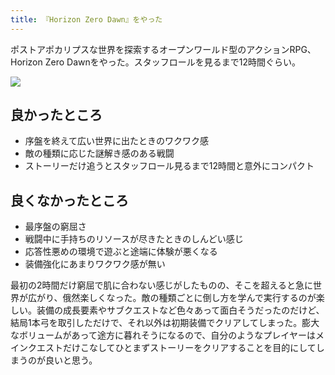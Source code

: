 ```yaml
---
title: 『Horizon Zero Dawn』をやった
---
```

ポストアポカリプスな世界を探索するオープンワールド型のアクションRPG、Horizon Zero Dawnをやった。スタッフロールを見るまで12時間ぐらい。

![](https://lh3.googleusercontent.com/docs/ADP-6oFdTny6E-uRhecEx1QxE_2OwzN6ddclROd3zDopqZs5sBeBhWkQ_VvPM3ZhUDr-cGcNFhxN9OwyUT4t3_1Tif_WuCjyTQt_NMr1c1okTymSIiDt1-xZsgIMY9bdA4bJNzXVA8DuFhR9880UjJBiW6OWYsi4ARPuCe9ujAlxNITnE71lmf2KXvuuOoGQANdrNJ74fcvQnILfVbwfMijh8nAzmZCofeMoYAHRccdUUrlI2QEVdOstkUgcW0isivwmu9PfurDqTsH-VBNVPa-927vx7sxsYLBF2YG4cDTdnh9Bsgs2DovaxOPH8n1oj0sW28P0HmNzz8f3x-bVH8Jk6PtIlM6YttqqGA1YX3CfJlHB8OxVeq4ts1VLhMtA80Q9mY2KAYakpFTmIjWu9h7tZT-swNmN00LS_mvl781fHqvCdjmNumbxpiggsi8rptTsyKajf5ng16h08pePiuHo7wo7ntCdDEiBaNK2tth9orqDn0FWFMKR0i-Sz4cre0vU6LR-AqguPVn5v2ZMgYuSsF0lYP6ixMofYffTSlbmbUApg6utXzA2vU1cmVqVGMQnWYe-jS3U0irBDf1Ay3k8lXn4aXuWXfIWFJWpT58Dev64nUU9A1Lbp3rM8hFiHxzqHW0mLgGxC1cQhfFT2zM14B1mY4lMBjS9bMFU4NdQImOcm-VUp6giOI_B1hs09yrZuDmsefO9FhZ3G9TUBTzx64Z5L95sJhyCSCqw45NEImrGisfK2OfzbKxhqbG--mNmyPcCsLoahr4mbAUyAkSjICStCOj77vsk35LA7viENPRtIRnJJjWcXoJFf9YKksUxq8IbD63ljoh_CwxNTvzu8ATOVLHiGN7UWN_twM5FfZYHSoYmMdzcnLx0ElqFakLIVXjrgXORT53QmuWspVfgWDQVMFuaJKRR6vGzkZPBuXY-7bZVpykLJZSvi-1irTtEObFb9KIFcRkgu4X5oOk1BcVfndXKO0UAOtsg3jfXkF5oyoTmfKrTqnXBlvdBsQ99OD8pHXTRjdc49uWVItYMt_UP8BxdX9MXTEhkucvnHnhqsf0Ykypx6bFEk5mS0Ux9msI4vp_3czXCxcPO-T1MxS4QK2W3ubVQ_apfDQlGrL3M3OzxYRM5XmUeiiDCv0sWhS3nX14RlOEW3QkYCyUMyUoHEgu97DNN_yBxv6J4QNOMCHK7lheH4eLm00ie3-P4l4UKqAT618hUUd8eaj7qFeVVgL39-XLAGZQwGvPL0JTH7JdFvw)

良かったところ
-------

*   序盤を終えて広い世界に出たときのワクワク感
*   敵の種類に応じた謎解き感のある戦闘
*   ストーリーだけ追うとスタッフロール見るまで12時間と意外にコンパクト

良くなかったところ
---------

*   最序盤の窮屈さ
*   戦闘中に手持ちのリソースが尽きたときのしんどい感じ
*   応答性悪めの環境で遊ぶと途端に体験が悪くなる
*   装備強化にあまりワクワク感が無い

最初の2時間だけ窮屈で肌に合わない感じがしたものの、そこを超えると急に世界が広がり、俄然楽しくなった。敵の種類ごとに倒し方を学んで実行するのが楽しい。装備の成長要素やサブクエストなど色々あって面白そうだったのだけど、結局1本弓を取引しただけで、それ以外は初期装備でクリアしてしまった。膨大なボリュームがあって途方に暮れそうになるので、自分のようなプレイヤーはメインクエストだけこなしてひとまずストーリーをクリアすることを目的にしてしまうのが良いと思う。
